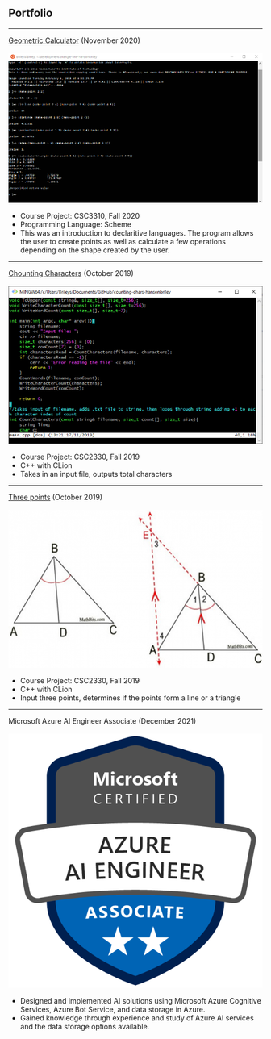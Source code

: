 ## Portfolio

---
[Geometric Calculator](https://github.com/csc3310-fall2020/triangle-line-hansonbriley) (November 2020)
<br><br><img src="images/scheme.PNG?raw=true">
- Course Project: CSC3310, Fall 2020
- Programming Language: Scheme
- This was an introduction to declaritive languages. The program allows the user to create points as well as calculate a few operations depending on the shape created by the user. 

---
[Chounting Characters](https://github.com/csc2330-fall2019/counting-chars-hansonbriley) (October 2019)
<br><br><img src="images/CountingCharacters.png?raw=true">
- Course Project: CSC2330, Fall 2019
- C++ with CLion
- Takes in an input file, outputs total characters

---
[Three points](https://github.com/csc2330-fall2019/three-points-hansonbriley) (October 2019)
<br><br><img src="images/angbiswhite1a_resized.png?raw=true">
- Course Project: CSC2330, Fall 2019
- C++ with CLion
- Input three points, determines if the points form a line or a triangle
 
---
Microsoft Azure AI Engineer Associate (December 2021)
<br><br><img src="images/badge.png?raw=true">
- Designed and implemented AI solutions using Microsoft Azure Cognitive Services, Azure Bot Service, and data storage in Azure.
- Gained knowledge through experience and study of Azure AI services and the data storage options available.
